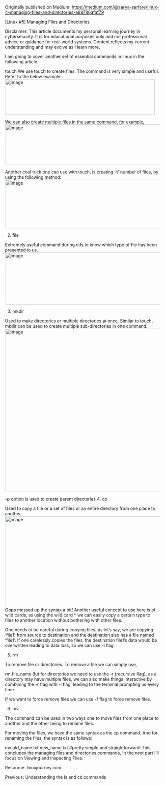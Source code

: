Originally published on Medium: https://medium.com/@aarya-sarfare/linux-4-managing-files-and-directories-a88786afaf79

[Linux #5] Managing Files and Directories

Disclaimer: This article documents my personal learning journey in cybersecurity. It is for educational purposes only and not professional advice or guidance for real-world systems. Content reflects my current understanding and may evolve as I learn more.

I am going to cover another set of essential commands in linux in the following article.

touch
We use touch to create files. The command is very simple and useful. Refer to the below example:
<br>
<img width="487" height="117" alt="image" src="https://github.com/user-attachments/assets/030c1ec0-fc15-44ce-8204-c8ce5e632185" />

We can also create multiple files in the same command, for example,
<br>
<img width="597" height="132" alt="image" src="https://github.com/user-attachments/assets/3d553af4-456c-4d65-8a38-94e19bcf7e2d" />

Another cool trick one can use with touch, is creating ’n’ number of files, by using the following method:
<br>
<img width="572" height="158" alt="image" src="https://github.com/user-attachments/assets/0ce5ea39-72e7-4196-9af4-97ef072d319c" />

2. file

Extremely useful command during ctfs to know which type of file has been presented to us.
<br>
<img width="752" height="169" alt="image" src="https://github.com/user-attachments/assets/281a4f2f-949f-40e3-84c6-f644d5834fc5" />

3. mkdir

Used to make directories or multiple directories at once. Similar to touch, mkdir can be used to create multiple sub-directories in one command.
<br>
<img width="564" height="532" alt="image" src="https://github.com/user-attachments/assets/0b309244-dcdf-4c02-98b8-f4b18470a123" />

-p option is used to create parent directories
4. cp

Used to copy a file or a set of files or an entire directory from one place to another.
<br>
<img width="610" height="296" alt="image" src="https://github.com/user-attachments/assets/057147d1-2a69-49de-a868-a2ccaaa8acb3" />
<br>
Oops messed up the syntax a bit!
Another useful concept to use here is of wild cards, as using the wild card * we can easily copy a certain type to files to another location without bothering with other files.

One needs to be careful during copying files, as let’s say, we are copying ‘file1' from source to destination and the destination also has a file named ‘file1’. If one carelessly copies the files, the destination file1’s data would be overwritten leading to data loss, so we can use -i flag.

5. rm

To remove file or directories. To remove a file we can simply use,

rm file_name
But for directories we need to use the -r (recursive flag), as a directory may have multiple files, we can also make things interactive by combining the -r flag with -i flag, leading to the terminal prompting us every time.

If we want to force remove files we can use -f flag to force remove files.

6. mv

The command can be used in two ways one to move files from one place to another and the other being to rename files.

For moving the files, we have the same syntax as the cp command. And for renaming the files, the syntax is as follows:

mv old_name.txt new_name.txt #pretty simple and straightforward!
This concludes the managing files and directories commands, In the next part I’ll focus on Viewing and Inspecting Files.

Resource: linuxjourney.com

Previous: Understanding the ls and cd commands
